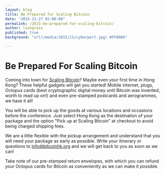```yaml
---
layout: blog
title: Be Prepared for Scaling Bitcoin
date: "2015-11-27 01:00:00"
permalink: /2015-be-prepared-for-scaling-bitcoin/
author: liongrass
published: true
background: "url(/media/2015/11/cyberport.jpg) #FF0000"

---
```


# Be Prepared For Scaling Bitcoin

Coming into town for [Scaling Bitcoin](https://scalingbitcoin.org/hongkong2015/)? Maybe even your first time in Hong Kong? These helpful gadgets will get you started! Mobile internet, plugs, Octopus cards (best cryptographic digital money until Bitcoin was invented, worth to read up on!) and even pre-stamped postcards and aerogrammes, we have it all!

You will be able to pick up the goods at various locations and occasions before the conference. Just select Hong Kong as the destination of your package and the option "Pick up at Scaling Bitcoin" at checkout to avoid being charged shipping fees.

We are a little flexible with the pickup arrangement and understand that you will need your package as early as possible. Write your itinerary or questions to [info@bitcoinhk.org](mailto:info@bitcoinhk.org) and we will get back to you as soon as we can!

Take note of our pre-stamped return envelopes, with which you can refund your Octopus cards for Bitcoin as conveniently as we can make it possible.

<div data-accent_color="767676" data-background_color="ffffff" data-button_background_color="7fb466" data-button_text_color="ffffff" data-cart_button_text="Cart" data-cart_title="Your cart" data-cart_total_text="Total" data-checkout_button_text="Checkout" data-discount_notice_text="Shipping and discount codes are added at checkout." data-embed_type="cart" data-empty_cart_text="Your cart is empty." data-shop="too-free-to-fail.myshopify.com" data-sticky="true" data-text_color="000000"></div>
<div data-background_color="ffffff" data-button_background_color="7fb466" data-button_text_color="ffffff" data-buy_button_out_of_stock_text="Out of Stock" data-buy_button_product_unavailable_text="Unavailable" data-buy_button_text="Buy now" data-collection_handle="scaling-bitcoin" data-display_size="compact" data-embed_type="collection" data-has_image="true" data-next_page_button_text="Next page" data-product_handle="" data-product_modal="true" data-product_name="" data-product_title_color="000000" data-redirect_to="modal" data-shop="too-free-to-fail.myshopify.com"></div>
<script type="text/javascript">document.getElementById('ShopifyEmbedScript') || document.write('<script type="text/javascript" src="https://widgets.shopifyapps.com/assets/widgets/embed/client.js" id="ShopifyEmbedScript"><\/script>');</script>
